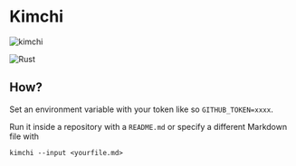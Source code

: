 # Kimchi
![kimchi](https://cdn.emojidex.com/emoji/seal/kimchi.png "kimchi")

![Rust](https://github.com/wgalyen/kimchi/workflows/Rust/badge.svg)

## How?

Set an environment variable with your token like so `GITHUB_TOKEN=xxxx`.

Run it inside a repository with a `README.md` or specify a different Markdown
file with

```
kimchi --input <yourfile.md>
```